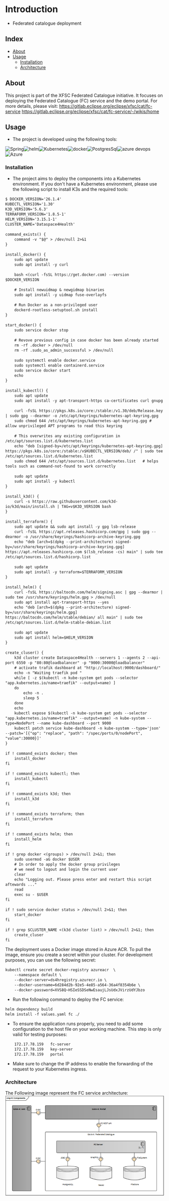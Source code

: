 # Introduction
- Federated catalogue deployment

##  Index

- [About](#beginner-about)
- [Usage](#zap-usage)
  - [Installation](#electric_plug-installation)
  - [Architecture](#package-commands)


##   About
This project is part of the XFSC Federated Catalogue initiative. It focuses on deploying the Federated Catalogue (FC) service and the demo portal.
For more details, please visit:
https://gitlab.eclipse.org/eclipse/xfsc/cat/fc-service
https://gitlab.eclipse.org/eclipse/xfsc/cat/fc-service/-/wikis/home

##  Usage
- The project is developed using the following tools:

![Spring](https://img.shields.io/badge/Spring_Boot-F2F4F9?style=for-the-badge&logo=spring-boot)![helm](https://img.shields.io/badge/Helm-0F1689?style=for-the-badge&logo=Helm&labelColor=0F1689)![Kubernetes](https://img.shields.io/badge/Kubernetes-3069DE?style=for-the-badge&logo=kubernetes&logoColor=white)![docker](https://img.shields.io/badge/Docker-2CA5E0?style=for-the-badge&logo=docker&logoColor=white)![PostgresSql](https://img.shields.io/badge/PostgreSQL-316192?style=for-the-badge&logo=postgresql&logoColor=white)![azure devops](https://img.shields.io/badge/Azure_DevOps-0078D7?style=for-the-badge&logo=azure-devops&logoColor=white)![Azure](https://img.shields.io/badge/microsoft%20azure-0089D6?style=for-the-badge&logo=microsoft-azure&logoColor=white)






###  Installation
- The project aims to deploy the components into a Kubernetes environment. If you don't have a Kubernetes environment, please use the following script to install K3s and the required tools:

```
$ DOCKER_VERSION='26.1.4'
KUBECTL_VERSION='1.30'
K3D_VERSION='5.6.3'
TERRAFORM_VERSION='1.8.5-1'
HELM_VERSION='3.15.1-1'
CLUSTER_NAME='Dataspace4Health'
   
command_exists() {
    command -v "$@" > /dev/null 2>&1
}
   
install_docker() {
    sudo apt update
    sudo apt install -y curl
     
    bash <(curl -fsSL https://get.docker.com) --version $DOCKER_VERSION
   
    # Install newuidmap & newgidmap binaries
    sudo apt install -y uidmap fuse-overlayfs
   
    # Run Docker as a non-privileged user
    dockerd-rootless-setuptool.sh install
}
 
start_docker() {
    sudo service docker stop
 
    # Revove previous config in case docker has been already started
    rm -rf .docker > /dev/null
    rm -rf .sudo_as_admin_successful > /dev/null
 
    sudo systemctl enable docker.service
    sudo systemctl enable containerd.service
    sudo service docker start
    echo
}
 
install_kubectl() {
    sudo apt update
    sudo apt install -y apt-transport-https ca-certificates curl gnupg
   
    curl -fsSL https://pkgs.k8s.io/core:/stable:/v1.30/deb/Release.key | sudo gpg --dearmor -o /etc/apt/keyrings/kubernetes-apt-keyring.gpg
    sudo chmod 644 /etc/apt/keyrings/kubernetes-apt-keyring.gpg # allow unprivileged APT programs to read this keyring
   
    # This overwrites any existing configuration in /etc/apt/sources.list.d/kubernetes.list
    echo "deb [signed-by=/etc/apt/keyrings/kubernetes-apt-keyring.gpg] https://pkgs.k8s.io/core:/stable:/v$KUBECTL_VERSION/deb/ /" | sudo tee /etc/apt/sources.list.d/kubernetes.list
    sudo chmod 644 /etc/apt/sources.list.d/kubernetes.list   # helps tools such as command-not-found to work correctly
   
    sudo apt update
    sudo apt install -y kubectl
}
   
install_k3d() {
    curl -s https://raw.githubusercontent.com/k3d-io/k3d/main/install.sh | TAG=v$K3D_VERSION bash
}
   
install_terraform() {
    sudo apt update && sudo apt install -y gpg lsb-release
    curl -fsSL https://apt.releases.hashicorp.com/gpg | sudo gpg --dearmor -o /usr/share/keyrings/hashicorp-archive-keyring.gpg
    echo "deb [arch=$(dpkg --print-architecture) signed-by=/usr/share/keyrings/hashicorp-archive-keyring.gpg] https://apt.releases.hashicorp.com $(lsb_release -cs) main" | sudo tee /etc/apt/sources.list.d/hashicorp.list
   
    sudo apt update
    sudo apt install -y terraform=$TERRAFORM_VERSION
}
  
install_helm() {
    curl -fsSL https://baltocdn.com/helm/signing.asc | gpg --dearmor | sudo tee /usr/share/keyrings/helm.gpg > /dev/null
    sudo apt install apt-transport-https --yes
    echo "deb [arch=$(dpkg --print-architecture) signed-by=/usr/share/keyrings/helm.gpg] https://baltocdn.com/helm/stable/debian/ all main" | sudo tee /etc/apt/sources.list.d/helm-stable-debian.list
     
    sudo apt update
    sudo apt install helm=$HELM_VERSION
}
 
create_cluser() {
    k3d cluster create Dataspace4Health --servers 1 --agents 2 --api-port 6550 -p "80:80@loadbalancer" -p "9000:30000@loadbalancer"
    # activate trafik dashboard at "http://localhost:9000/dashboard/"
    echo -n "Waiting traefik pod "
    while [ -z $(kubectl -n kube-system get pods --selector "app.kubernetes.io/name=traefik" --output=name) ]
    do
        echo -n .
        sleep 5
    done
    echo
    kubectl expose $(kubectl -n kube-system get pods --selector "app.kubernetes.io/name=traefik" --output=name) -n kube-system --type=NodePort --name kube-dashboard --port 9000
    kubectl patch service kube-dashboard -n kube-system --type='json' --patch='[{"op": "replace", "path": "/spec/ports/0/nodePort", "value":30000}]'
}
   
if ! command_exists docker; then
    install_docker
fi
   
if ! command_exists kubectl; then
    install_kubectl
fi
   
if ! command_exists k3d; then
    install_k3d
fi
   
if ! command_exists terraform; then
    install_terraform
fi
  
if ! command_exists helm; then
    install_helm
fi
 
if ! grep docker <(groups) > /dev/null 2>&1; then
    sudo usermod -aG docker $USER
    # In order to apply the docker group privileges
    # we need to logout and login the current user
    clear
    echo "Logging out. Please press enter and restart this script aftewards ..."
    read
    exec su - $USER
fi
 
if ! sudo service docker status > /dev/null 2>&1; then
    start_docker
fi
 
if ! grep $CLUSTER_NAME <(k3d cluster list) > /dev/null 2>&1; then
    create_cluser
fi

```

The deployment uses a Docker image stored in Azure ACR. To pull the image, ensure you create a secret within your cluster. For development purposes, you can use the following secret:
```
kubectl create secret docker-registry azureacr  \
    --namespace default \
    --docker-server=ds4hregistry.azurecr.io \
    --docker-username=6d284d2b-92e5-4e85-a564-36a4f8354b6e \
    --docker-password=XVS8Q~HSIeSSDSeNwEsaujLJsUdxJVirzUdYJbzo
```

- Run the following command to deploy the FC service:
```
helm dependency build
helm install -f values.yaml fc ./
```
- To ensure the application runs properly, you need to add some configuration to the host file on your working machine. This step is only valid for testing purposes:
```
	172.17.78.159   fc-server
	172.17.78.159   key-server
	172.17.78.159   portal
```
- Make sure to change the IP address to enable the forwarding of the request to your Kubernetes ingress.
###  Architecture
The Following image represent the FC service architecture: 
![Alt text](./resources/fc-service-arch.png "Arch")
